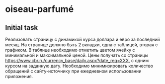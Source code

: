 # oiseau-parfumé

## Initial task

Реализовать страницу с динамикой курса доллара и евро за последний месяц.
На странице должно быть 2 вкладки, одна с таблицей, вторая с графиком. В таблице необходимо отметить цветом ячейку с минимальной и максимальной ценой. Цены получать со страницы https://www.cbr.ru/currency_base/daily.aspx?date_req=XXX, с одним курсом на заданную дату. Необходимо минимизировать количество обращений с сайту-источнику при ежедневном использовании приложения.

